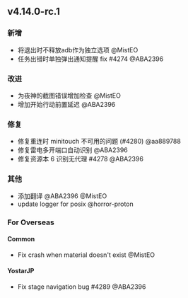 ## v4.14.0-rc.1

### 新增

- 将退出时不释放adb作为独立选项 @MistEO
- 任务出错时单独弹出通知提醒 fix #4274 @ABA2396

### 改进

- 为夜神的截图错误增加检查 @MistEO
- 增加开始行动前置延迟 @ABA2396

### 修复

- 修复重连时 minitouch 不可用的问题 (#4280) @aa889788
- 修复雷电多开端口自动识别 @ABA2396
- 修复资源本 6 识别无代理 #4278 @ABA2396

### 其他

- 添加翻译 @ABA2396 @MistEO
- update logger for posix @horror-proton

### For Overseas

#### Common

- Fix crash when material doesn't exist @MistEO

#### YostarJP

- Fix stage navigation bug #4289 @ABA2396

